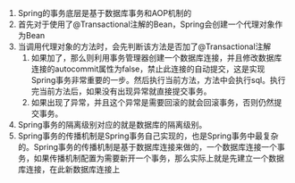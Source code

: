 1. Spring的事务底层是基于数据库事务和AOP机制的
2. 首先对于使用了@Transactional注解的Bean，Spring会创建一个代理对象作为Bean
3. 当调用代理对象的方法时，会先判断该方法是否加了@Transactional注解
   1. 如果加了，那么则利用事务管理器创建一个数据库连接，并且修改数据库连接的autocommit属性为false，禁止此连接的自动提交，这是实现Spring事务非常重要的一步。然后执行当前方法，方法中会执行sql。执行完当前方法后，如果没有出现异常就直接提交事务。
   2. 如果出现了异常，并且这个异常是需要回滚的就会回滚事务，否则仍然提交事务。
4. Spring事务的隔离级别对应的就是数据库的隔离级别。
5. Spring事务的传播机制是Spring事务自己实现的，也是Spring事务中最复杂的。Spring事务的传播机制是基于数据库连接来做的，一个数据库连接一个事务，如果传播机制配置为需要新开一个事务，那么实际上就是先建立一个数据库连接，在此新数据库连接上